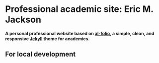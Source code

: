 # Professional academic site: Eric M. Jackson

**A personal professional website based on [al-folio](https://github.com/alshedivat/al-folio), a simple, clean, and responsive [Jekyll](https://jekyllrb.com/) theme for academics.**

## For local development

